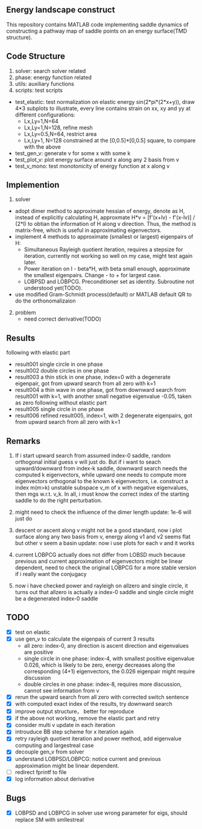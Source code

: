 ## Energy landscape construct

This repository contains MATLAB code implementing saddle dynamics of constructing a pathway map of saddle points on an energy surface(TMD structure).

## Code Structure

1. solver: search solver related
2. phase: energy function related
3. utils: auxiliary functions
4. scripts: test scripts
  - test_elastic: test normalization on elastic energy sin(2\*pi*(2\*x+y)), draw 4*3 subplots to illustrate, every line contains strain on xx, xy and yy at different configurations:
    - Lx,Ly=1,N=64
    - Lx,Ly=1,N=128, refine mesh
    - Lx,Ly=0.5,N=64, restrict area
    - Lx,Ly=1, N=128 constrained at the [0,0.5]\*[0,0.5] square, to compare with the above
  - test_gen_v: generate v for some x with some k
  - test_plot_v: plot energy surface around x along any 2 basis from v
  - test_v_mono: test monotonicity of energy function at x along v

## Implemention

1. solver
  - adopt dimer method to approximate hessian of energy, denote as H, instead of explicitly calculating H, approxmate H\*v = [f'(x+lv) - f'(x-lv)] / (2\*l) to obtian the information of H along v direction. Thus, the method is matrix-free, which is useful in approximating eigenvectors.
  - implement 4 methods to approximate (smallest or largest) eigenpairs of H:
    - Simultaneous Rayleigh quotient iteration, requires a stepsize for iteration, currently not working so well on my case, might test again later.
    - Power iteration on I - beta\*H, with beta small enough, approximate the smallest eigenpairs. Change - to + for largest case.
    - LOBPSD and LOBPCG. Preconditioner set as identity. Subroutine not understood yet(TODO).
  - use modified Gram-Schmidt process(default) or MATLAB default QR to do the orthonomalizaion

2. problem
	- need correct derivative(TODO)

## Results

following with elastic part
- result001 single circle in one phase
- result002 double circles in one phase
- result003 a thin stick in one phase, index=0 with a degenerate eigenpair, got from upward search from all zero with k=1
- result004 a thin wave in one phase, got from downward search from result001 with k=1, with another small negative eigenvalue -0.05, taken as zero
following without elastic part
- result005 single circle in one phase
- result006 refined result005, index=1, with 2 degenerate eigenpairs, got from upward search from all zero with k=1

## Remarks

1. If i start upward search from assumed index-0 saddle, random orthogonal initial guess v will just do. But if i want to seach upward/downward from index-k saddle, downward search needs the computed k eigenvectors, while upward one needs to compute more eigenvectors orthogonal to the known k eigenvectors, i.e. construct a index m(m>k) unstable subspace v_m of x with negative eigenvalues, then mgs w.r.t. v_k. In all, i must know the correct index of the starting saddle to do the right perturbation.

2. might need to check the influence of the dimer length
  update: 1e-6 will just do

3. descent or ascent along v might not be a good standard, now i plot surface along any two basis from v, energy along v1 and v2 seems flat but other v seem a basin
  update: now i use plots for each v and it works

4. current LOBPCG actually does not differ from LOBSD much because previous and current approximation of eigenvectors might be linear dependent, need to check the original LOBPCG for a more stable version if i really want the conjugacy

5. now i have checked power and rayleigh on allzero and single circle, it turns out that allzero is actually a index-0 saddle and single circle might be a degenerated index-0 saddle
## TODO

- [x] test on elastic
- [x] use gen_v to calculate the eigenpais of current 3 results
  - all zero: index-0, any direction is ascent direction and eigenvalues are positive
  - single circle in one phase: index-4, with smallest positive eigenvalue 0.026, which is likely to be zero, energy decreases along the corresponding (4+1) eigenvectors, the 0.026 eigenpair might require discussion
  - double circles in one phase: index-8, requires more discussion, cannot see information from v
- [x] rerun the upward search from all zero with corrected switch sentence
- [x] with computed exact index of the results, try downward search
- [x] improve output structure， better for reproduce
- [x] if the above not working, remove the elastic part and retry
- [x] consider multi v update in each iteration
- [x] introuduce BB step scheme for x iteration again 
- [x] retry rayleigh quotient iteration and power method, add eigenvalue computing and largestreal case
- [x] decouple gen_v from solver
- [x] understand LOBPSD/LOBPCG: notice current and previous approximation might be linear dependent.
- [ ] redirect fprintf to file
- [x] log information about derivative

## Bugs
- [x] LOBPSD and LOBPCG in solver use wrong parameter for eigs, should replace SM with smllestreal
